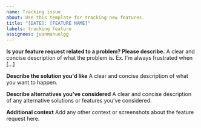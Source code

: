 ```yaml
---
name: Tracking issue
about: Use this template for tracking new features.
title: "[DATE]: [FEATURE NAME]"
labels: tracking feature
assignees: juanmanuelgg
---
```

**Is your feature request related to a problem? Please describe.**
A clear and concise description of what the problem is. Ex. I'm always frustrated when [...]

**Describe the solution you'd like**
A clear and concise description of what you want to happen.

**Describe alternatives you've considered**
A clear and concise description of any alternative solutions or features you've considered.

**Additional context**
Add any other context or screenshots about the feature request here.
